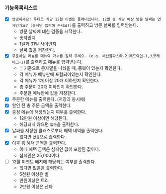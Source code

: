### 기능목록리스트

- [x] `안녕하세요! 우테코 식당 12월 이벤트 플래너입니다.
12월 중 식당 예상 방문 날짜는 언제인가요? (숫자만 입력해 주세요!)`를 출력하고 방문 날짜를 입력받는다.
  - 방문 날짜에 대한 검증을 시작한다.
  - 숫자인지
  - 1일과 31일 사이인지
  - 날짜 값을 저장한다.
- [x] `주문하실 메뉴를 메뉴와 개수를 알려 주세요. (e.g. 해산물파스타-2,레드와인-1,초코케이크-1)`를 출력하고 메뉴를 입력받는다.
  - ',' 기준으로 문자열을 나눴을 때, 중복이 있는지 확인한다.
  - 각 메뉴가 메뉴판에 포함되어있는지 확인한다.
  - 각 메뉴가 1개 이상 20개 이하인지 확인한다.
  - 총 주문이 20개 이하인지 확인한다.
  - 주문한 메뉴판에 값을 저장한다.
- [x] 주문한 메뉴를 출력한다. (저장과 동시에)
- [x] 할인 전 총 주문 금액을 출력한다.
- [x] 증정 메뉴에 해당되는지 여부를 출력한다.
  - 12만원 이상이면 해당된다.
  - 해당되지 않으면 `없음`을 출력한다.
- [x] 날짜를 저장한 클래스로부터 혜택 내역을 출력한다.
  - 없다면 `없음`으로 출력한다.
- [x] 이후 총 혜택 금액을 출력한다.
  - 이때 혜택 금액은 샴페인 값이 포함된 값이다.
  - 샴페인은 25,000이다.
- [ ] 12월 이벤트 배지에 해당되는 여부를 출력한다.
  - 없다면 없음을 출력한다.
  - 5천원 이상은 별
  - 만원이상은 트리
  - 2만원 이상은 산타